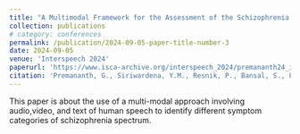 ```yaml
---
title: "A Multimodal Framework for the Assessment of the Schizophrenia Spectrum"
collection: publications
# category: conferences
permalink: /publication/2024-09-05-paper-title-number-3
date: 2024-09-05
venue: 'Interspeech 2024'
paperurl: 'https://www.isca-archive.org/interspeech_2024/premananth24_interspeech.html#'
citation: 'Premananth, G., Siriwardena, Y.M., Resnik, P., Bansal, S., L.Kelly, D., Espy-Wilson, C. (2024) A Multimodal Framework for the Assessment of the Schizophrenia Spectrum. Proc. Interspeech 2024, 1470-1474, doi: 10.21437/Interspeech.2024-2224'
---
```


This paper is about the use of a multi-modal approach involving audio,video, and text of human speech to identify different symptom categories of schizophrenia spectrum.